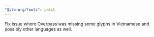 ```yaml
---
"@ilo-org/fonts": patch
---
```


Fix issue where Overpass was missing some glyphs in Vietnamese and possibly other languages as well.
